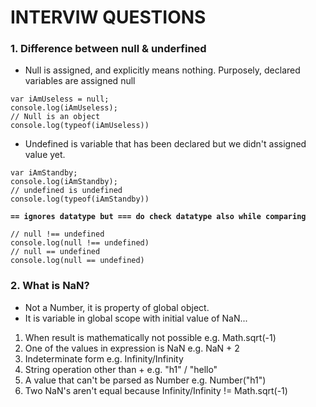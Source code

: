 # INTERVIW QUESTIONS

### 1. Difference between null & underfined

- Null is assigned, and explicitly means nothing. Purposely, declared variables are assigned null
```
var iAmUseless = null;
console.log(iAmUseless);
// Null is an object 
console.log(typeof(iAmUseless))
```

- Undefined is variable that has been declared but we didn't assigned value yet.
```
var iAmStandby;
console.log(iAmStandby);
// undefined is undefined
console.log(typeof(iAmStandby))
```

**`== ignores datatype but === do check datatype also while comparing`**
```
// null !== undefined
console.log(null !== undefined)
// null == undefined
console.log(null == undefined)
```


### 2. What is NaN?

- Not a Number, it is property of global object.
- It is variable in global scope with initial value of NaN...
 1. When result is mathematically not possible e.g. Math.sqrt(-1)
 2. One of the values in expression is NaN e.g. NaN + 2
 3. Indeterminate form e.g. Infinity/Infinity
 4. String operation other than + e.g. "h1" / "hello"
 5. A value that can't be parsed as Number e.g. Number("h1")
 6. Two NaN's aren't equal because Infinity/Infinity != Math.sqrt(-1)

